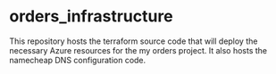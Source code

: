 # orders_infrastructure
This repository hosts the terraform source code that will deploy the necessary Azure resources for the my orders project.
It also hosts the namecheap DNS configuration code.